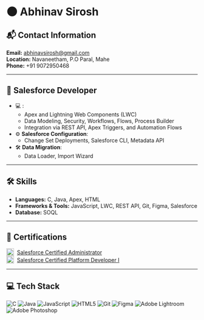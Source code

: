 # 🌑 **Abhinav Sirosh**

## 📬 Contact Information  
**Email:** [abhinavsirosh@gmail.com](mailto:abhinavsirosh@gmail.com)  
**Location:** Navaneetham, P.O Paral, Mahe  
**Phone:** +91 9072950468  

---

## 💼  Salesforce Developer   
- 💻 :  
   - Apex and Lightning Web Components (LWC)  
   - Data Modeling, Security, Workflows, Flows, Process Builder  
   - Integration via REST API, Apex Triggers, and Automation Flows  
- ⚙️ **Salesforce Configuration**:  
   - Change Set Deployments, Salesforce CLI, Metadata API  
- 🛠 **Data Migration**:  
   - Data Loader, Import Wizard  

---

## 🛠 Skills  
- **Languages:** C, Java, Apex, HTML  
- **Frameworks & Tools:** JavaScript, LWC, REST API, Git, Figma, Salesforce  
- **Database:** SOQL  

---

## 🏅 Certifications
<div style="display: flex; align-items: center;">
  <img src="https://upload.wikimedia.org/wikipedia/commons/f/f9/Salesforce.com_logo.svg" alt="Salesforce Certified Administrator" width="20" style="margin-right: 8px;">
  <a href="https://drive.google.com/file/d/1Yn9hGcKFLBVarQBOCvE-67zb6lOf8oQL/view?usp=drive_link" target="_blank">Salesforce Certified Administrator</a>
</div>
<div style="display: flex; align-items: center;">
  <img src="https://upload.wikimedia.org/wikipedia/commons/f/f9/Salesforce.com_logo.svg" alt="Salesforce Certified Platform Developer I" width="20" style="margin-right: 8px;">
  <a href="https://drive.google.com/file/d/1nzKFBoK35pQOOlP2N-CyWLtFfEPsTjyY/view?usp=drive_link" target="_blank">Salesforce Certified Platform Developer I</a>
</div>

---
## 💻 Tech Stack  
![C](https://img.shields.io/badge/c-%2300599C.svg?style=for-the-badge&logo=c&logoColor=white) 
![Java](https://img.shields.io/badge/java-%23ED8B00.svg?style=for-the-badge&logo=openjdk&logoColor=white) 
![JavaScript](https://img.shields.io/badge/javascript-%23323330.svg?style=for-the-badge&logo=javascript&logoColor=%23F7DF1E) 
![HTML5](https://img.shields.io/badge/html5-%23E34F26.svg?style=for-the-badge&logo=html5&logoColor=white) 
![Git](https://img.shields.io/badge/git-%23F05033.svg?style=for-the-badge&logo=git&logoColor=white) 
![Figma](https://img.shields.io/badge/figma-%23F24E1E.svg?style=for-the-badge&logo=figma&logoColor=white) 
![Adobe Lightroom](https://img.shields.io/badge/Adobe%20Lightroom-31A8FF.svg?style=for-the-badge&logo=Adobe%20Lightroom&logoColor=white) 
![Adobe Photoshop](https://img.shields.io/badge/adobe%20photoshop-%2331A8FF.svg?style=for-the-badge&logo=adobe%20photoshop&logoColor=white)
